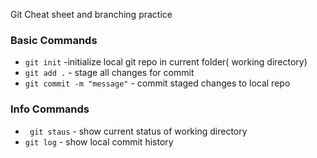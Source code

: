 

Git Cheat sheet and branching practice
### Basic Commands
* `git init` -initialize local git repo in current folder( working directory)
* `git add .` - stage all changes for commit
* `git commit -m "message"` - commit staged changes to local repo

### Info Commands
* ` git staus` - show current status of working directory
* `git log` - show local commit history